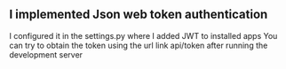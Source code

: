 ## I implemented Json web token authentication
I configured it in the settings.py where I added JWT to installed apps
You can try to obtain the token using the url link api/token after running the development server